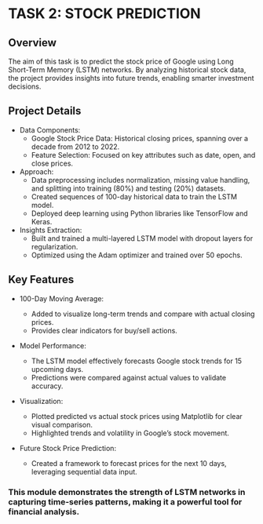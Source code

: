 # TASK 2: STOCK PREDICTION
## Overview
The aim of this task is to predict the stock price of Google using Long Short-Term Memory (LSTM) networks. By analyzing historical stock data, the project provides insights into future trends, enabling smarter investment decisions.

## Project Details
* Data Components:
  - Google Stock Price Data: Historical closing prices, spanning over a decade from 2012 to 2022.
  - Feature Selection: Focused on key attributes such as date, open, and close prices.
* Approach:
  - Data preprocessing includes normalization, missing value handling, and splitting into training (80%) and testing (20%) datasets.
  - Created sequences of 100-day historical data to train the LSTM model.
  - Deployed deep learning using Python libraries like TensorFlow and Keras.
* Insights Extraction:
  - Built and trained a multi-layered LSTM model with dropout layers for regularization.
  - Optimized using the Adam optimizer and trained over 50 epochs.
    
## Key Features
* 100-Day Moving Average:
   - Added to visualize long-term trends and compare with actual closing prices.
   - Provides clear indicators for buy/sell actions.

* Model Performance:
   - The LSTM model effectively forecasts Google stock trends for 15 upcoming days.
   - Predictions were compared against actual values to validate accuracy.

* Visualization:
   - Plotted predicted vs actual stock prices using Matplotlib for clear visual comparison.
   - Highlighted trends and volatility in Google’s stock movement.

* Future Stock Price Prediction:
   - Created a framework to forecast prices for the next 10 days, leveraging sequential data input.

### This module demonstrates the strength of LSTM networks in capturing time-series patterns, making it a powerful tool for financial analysis.

  
